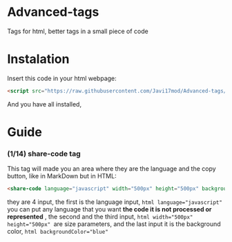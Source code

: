# Advanced-tags
Tags for html, better tags in a small piece of code
# Instalation
Insert this code in your html webpage:
```html
<script src="https://raw.githubusercontent.com/Javi17mod/Advanced-tags/main/package.js"></script>
```
And you have all installed,
# Guide
### (1/14) share-code tag
This tag will made you an area where they are the language and the copy button, like in MarkDown but in HTML:
```html
<share-code language="javascript" width="500px" height="500px" backgroundColor="blue">Code</share-code>
```
they are 4 input, the first is the language input, ```html language="javascript" ``` you can put any language that you want **the code it is not processed or represented** , the second and the third input, ```html width="500px" height="500px" ```are size parameters, and the last input it is the background color, ```html backgroundColor="blue"```
